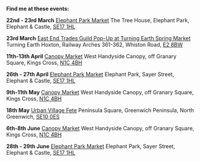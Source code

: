 **Find me at these events:**

**22nd - 23rd March**
[Elephant Park Market](https://elephantparkmarket.co.uk)
The Tree House, Elephant Park, Elephant & Castle, [SE17 1HL](https://maps.app.goo.gl/Tt1VoZFkVvoDkCQH8)

**23rd March**
[East End Trades Guild Pop-Up at Turning Earth Spring Market](https://www.turningearth.org/events)
Turning Earth Hoxton, Railway Arches 361-362, Whiston Road, [E2 8BW](https://maps.app.goo.gl/MqZ6NTERmgX26bBm9)

**11th-13th April**
[Canopy Market](https://canopymarket.co.uk)
West Handyside Canopy, off Granary Square, Kings Cross, [N1C 4BH](https://maps.app.goo.gl/f5nJ5KAdtoPUWQJW7)

**26th - 27th April**
[Elephant Park Market](https://elephantparkmarket.co.uk)
Elephant Park, Sayer Street, Elephant & Castle, [SE17 1HL](https://maps.app.goo.gl/neJTDn3FdLsX977n7)

**9th-11th May**
[Canopy Market](https://canopymarket.co.uk)
West Handyside Canopy, off Granary Square, Kings Cross, [N1C 4BH](https://maps.app.goo.gl/f5nJ5KAdtoPUWQJW7)

**18th May**
[Urban Village Fete](https://www.hemingwaydesign.co.uk/projects/urban-village-fete/)
Peninsula Square, Greenwich Peninsula, North Greenwich, [SE10 0ES](https://maps.app.goo.gl/nrM5WgWbYyW1YacC8)

**6th-8th June**
[Canopy Market](https://canopymarket.co.uk)
West Handyside Canopy, off Granary Square, Kings Cross, [N1C 4BH](https://maps.app.goo.gl/f5nJ5KAdtoPUWQJW7)

**28th - 29th June**
[Elephant Park Market](https://elephantparkmarket.co.uk)
Elephant Park, Sayer Street, Elephant & Castle, [SE17 1HL](https://maps.app.goo.gl/neJTDn3FdLsX977n7)

